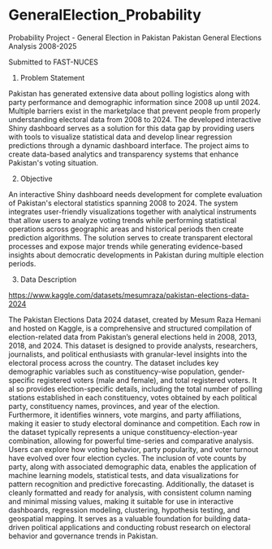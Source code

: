 # GeneralElection_Probability
Probability Project - General Election in Pakistan
Pakistan General Elections Analysis 2008-2025 

Submitted to FAST-NUCES

1. Problem Statement

Pakistan has generated extensive data about polling logistics along with party performance and demographic information since 2008 up until 2024. Multiple barriers exist in the marketplace that prevent people from properly understanding electoral data from 2008 to 2024. The developed interactive Shiny dashboard serves as a solution for this data gap by providing users with tools to visualize statistical data and develop linear regression predictions through a dynamic dashboard interface. The project aims to create data-based analytics and transparency systems that enhance Pakistan's voting situation.

2. Objective

An interactive Shiny dashboard needs development for complete evaluation of Pakistan's electoral statistics spanning 2008 to 2024. The system integrates user-friendly visualizations together with analytical instruments that allow users to analyze voting trends while performing statistical operations across geographic areas and historical periods then create prediction algorithms. The solution serves to create transparent electoral processes and expose major trends while generating evidence-based insights about democratic developments in Pakistan during multiple election periods.

3. Data Description

https://www.kaggle.com/datasets/mesumraza/pakistan-elections-data-2024

The Pakistan Elections Data 2024 dataset, created by Mesum Raza Hemani and hosted on Kaggle, is a comprehensive and structured compilation of election-related data from Pakistan’s general elections held in 2008, 2013, 2018, and 2024. This dataset is designed to provide analysts, researchers, journalists, and political enthusiasts with granular-level insights into the electoral process across the country.
The dataset includes key demographic variables such as constituency-wise population, gender-specific registered voters (male and female), and total registered voters. It al
so provides election-specific details, including the total number of polling stations established in each constituency, votes obtained by each political party, constituency names, provinces, and year of the election. Furthermore, it identifies winners, vote margins, and party affiliations, making it easier to study electoral dominance and competition.
Each row in the dataset typically represents a unique constituency-election-year combination, allowing for powerful time-series and comparative analysis. Users can explore how voting behavior, party popularity, and voter turnout have evolved over four election cycles. The inclusion of vote counts by party, along with associated demographic data, enables the application of machine learning models, statistical tests, and data visualizations for pattern recognition and predictive forecasting.
Additionally, the dataset is cleanly formatted and ready for analysis, with consistent column naming and minimal missing values, making it suitable for use in interactive dashboards, regression modeling, clustering, hypothesis testing, and geospatial mapping. It serves as a valuable foundation for building data-driven political applications and conducting robust research on electoral behavior and governance trends in Pakistan.

